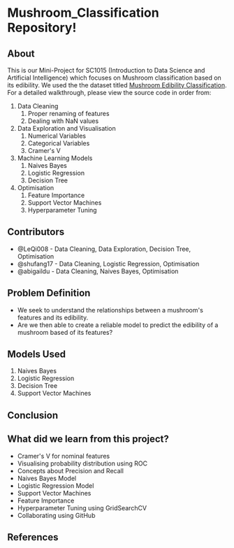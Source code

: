 # Mushroom_Classification Repository!
## About
This is our Mini-Project for SC1015 (Introduction to Data Science and Artificial Intelligence) which focuses on Mushroom classification based on its edibility. We used the the dataset titled [Mushroom Edibility Classification](https://www.kaggle.com/datasets/devzohaib/mushroom-edibility-classification?resource=download&select=secondary_data.csv). For a detailed walkthrough, please view the source code in order from:
1. Data Cleaning
    1. Proper renaming of features
    2. Dealing with NaN values
2. Data Exploration and Visualisation
    1. Numerical Variables
    2. Categorical Variables
    3. Cramer's V
3. Machine Learning Models
    1. Naives Bayes 
    2. Logistic Regression
    3. Decision Tree
4. Optimisation
    1. Feature Importance
    2. Support Vector Machines
    3. Hyperparameter Tuning

## Contributors
- @LeQi008 - Data Cleaning, Data Exploration, Decision Tree, Optimisation
- @shufang17 - Data Cleaning, Logistic Regression, Optimisation
- @abigaildu - Data Cleaning, Naives Bayes, Optimisation

## Problem Definition
- We seek to understand the relationships between a mushroom's features and its edibility.
- Are we then able to create a reliable model to predict the edibility of a mushroom based of its features?

## Models Used
1. Naives Bayes 
2. Logistic Regression
3. Decision Tree 
4. Support Vector Machines

## Conclusion

## What did we learn from this project?
- Cramer's V for nominal features
- Visualising probability distribution using ROC
- Concepts about Precision and Recall
- Naives Bayes Model
- Logistic Regression Model
- Support Vector Machines
- Feature Importance
- Hyperparameter Tuning using GridSearchCV
- Collaborating using GitHub

## References
